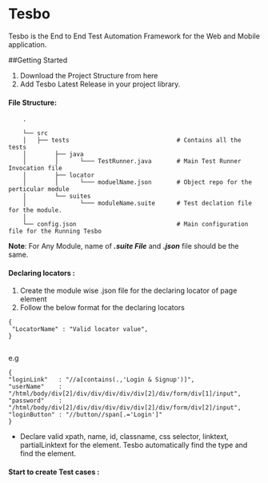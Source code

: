 # Tesbo

Tesbo is the End to End Test Automation Framework for the Web and Mobile application.



##Getting Started

1. Download the Project Structure from here
2. Add Tesbo Latest Release in your project library.



#### File Structure:

        .
       
        └── src                                   
        │   ├── tests                              # Contains all the tests
        │        ├── java    
        │        │      └─── TestRunner.java       # Main Test Runner Invocation file              
        │        ├── locator       
        │        │      └─── moduelName.json       # Object repo for the perticular module
        │        └── suites
        │               └─── moduleName.suite      # Test declation file for the module.
        │
        └── config.json                            # Main configuration file for the Running Tesbo
        
        
        
**Note**: For Any Module, name of **_.suite File_** and **_.json_** file should be the same.



#### Declaring locators :

1. Create the module wise .json file for the declaring locator of page element
2. Follow the below format for the declaring locators

```
{
 "LocatorName" : "Valid locator value",
}


```

e.g

```aidl
{
"loginLink"   : "//a[contains(.,'Login & Signup')]",
"userName"    : "/html/body/div[2]/div/div/div/div/div[2]/div/form/div[1]/input",
"password"    : "/html/body/div[2]/div/div/div/div/div[2]/div/form/div[2]/input",
"loginButton" : "//button//span[.='Login']"
}
```

- Declare valid xpath, name, id, classname, css selector, linktext, partialLinktext for the element. Tesbo automatically find the type and find the element.




#### Start to create Test cases :